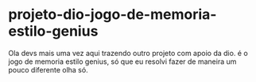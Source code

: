 # projeto-dio-jogo-de-memoria-estilo-genius
Ola devs mais uma vez aqui trazendo outro projeto com apoio da dio. é o jogo de memoria estilo genius, só que eu resolvi fazer de maneira um pouco diferente olha só.
